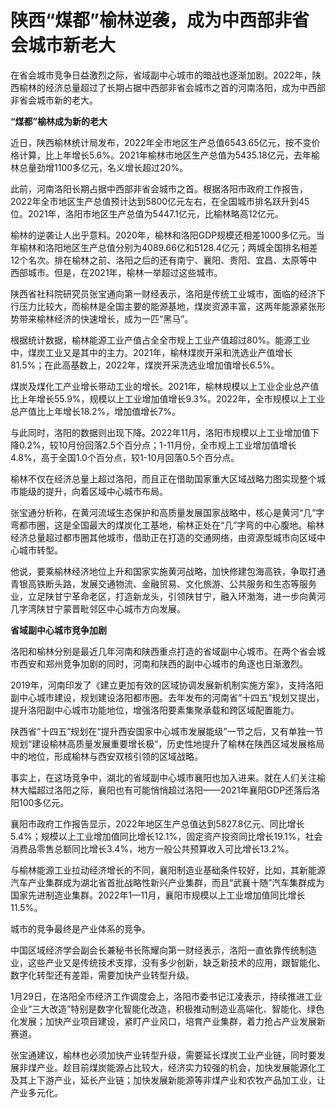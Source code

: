 # 陕西“煤都”榆林逆袭，成为中西部非省会城市新老大

在省会城市竞争日益激烈之际，省域副中心城市的暗战也逐渐加剧。2022年，陕西榆林的经济总量超过了长期占据中西部非省会城市之首的河南洛阳，成为中西部非省会城市新的老大。

**“煤都”榆林成为新的老大**

近日，陕西榆林统计局发布，2022年全市地区生产总值6543.65亿元，按不变价格计算，比上年增长5.6%。2021年榆林市地区生产总值为5435.18亿元，去年榆林总量劲增1100多亿元，名义增长超过20%。

此前，河南洛阳长期占据中西部非省会城市之首。根据洛阳市政府工作报告，2022年全市地区生产总值预计达到5800亿元左右，在全国城市排名跃升到45位。2021年，洛阳市地区生产总值为5447.1亿元，比榆林略高12亿元。

榆林的逆袭让人出乎意料。2020年，榆林和洛阳GDP规模还相差1000多亿元。当年榆林和洛阳地区生产总值分别为4089.66亿和5128.4亿元；两城全国排名相差12个名次。排在榆林之前、洛阳之后的还有南宁、襄阳、贵阳、宜昌、太原等中西部城市。但是，在2021年，榆林一举超过这些城市。

陕西省社科院研究员张宝通向第一财经表示，洛阳是传统工业城市，面临的经济下行压力比较大，而榆林是全国主要的能源基地，煤炭资源丰富，这两年能源紧张形势带来榆林经济的快速增长，成为一匹“黑马”。

根据统计数据，榆林能源工业产值占全全市规上工业产值超过80%。能源工业中，煤炭工业又是其中的主力。2021年，榆林煤炭开采和洗选业产值增长81.5%；在此高基数上，2022年，煤炭开采洗选业增加值增长6.5%。

煤炭及煤化工产业增长带动工业的增长。2021年，榆林规模以上工业企业总产值比上年增长55.9%，规模以上工业增加值增长9.3%。2022年，全市规模以上工业总产值比上年增长18.2%，增加值增长7%。

与此同时，洛阳的数据则出现下降。2022年11月，洛阳市规模以上工业增加值下降0.2%，较10月份回落2.5个百分点；1-11月份，全市规上工业增加值增长4.8%，高于全国1.0个百分点，较1-10月回落0.5个百分点。

榆林不仅在经济总量上超过洛阳，而且正在借助国家重大区域战略力图实现整个城市能级的提升，向着区域中心城市布局。

张宝通分析称，在黄河流域生态保护和高质量发展国家战略中，核心是黄河“几”字弯都市圈，这是全国最大的煤炭化工基地，榆林正处在“几”字弯的中心腹地。榆林经济总量超过都市圈其他城市，借助正在打造的交通网络，由资源型城市向区域中心城市转型。

他说，要乘榆林经济地位上升和国家实施黄河战略，加快修建包海高铁，争取打通青银高铁断头路，发展交通物流、金融贸易、文化旅游、公共服务和生态等服务业，立足陕甘宁革命老区，打造新龙头，引领陕甘宁，融入环渤海，进一步向黄河几字湾陕甘宁蒙晋毗邻区中心城市方向发展。

**省域副中心城市竞争加剧**

洛阳和榆林分别是最近几年河南和陕西重点打造的省域副中心城市。在两个省会城市西安和郑州竞争加剧的同时，河南和陕西的副中心城市的角逐也日渐激烈。

2019年，河南印发了《建立更加有效的区域协调发展新机制实施方案》，支持洛阳副中心城市建设，规划建设洛阳都市圈。去年发布的河南省“十四五”规划又提出，提升洛阳副中心城市功能地位，增强洛阳要素集聚承载和跨区域配置能力。

陕西省“十四五”规划在“提升西安国家中心城市发展能级”一节之后，又有单独一节规划“建设榆林高质量发展重要增长极”，历史性地提升了榆林在陕西区域发展格局中的地位，形成榆林与西安双核引领的区域战略。

事实上，在这场竞争中，湖北的省域副中心城市襄阳也加入进来。就在人们关注榆林大幅超过洛阳之际，襄阳也有可能悄悄超过洛阳——2021年襄阳GDP还落后洛阳100多亿元。

襄阳市政府工作报告显示，2022年地区生产总值达到5827.8亿元、同比增长5.4%；规模以上工业增加值同比增长12.1%，固定资产投资同比增长19.1%，社会消费品零售总额同比增长3.4%，地方一般公共预算收入可比增长13.2%。

与榆林能源工业拉动经济增长的不同，襄阳制造业基础条件较好，比如，其新能源汽车产业集群成为湖北省首批战略性新兴产业集群，而且“武襄十随”汽车集群成为国家先进制造业集群。2022年1—11月，襄阳市规模以上工业增加值同比增长11.5%。

城市的竞争最终是产业体系的竞争。

中国区域经济学会副会长兼秘书长陈耀向第一财经表示，洛阳一直依靠传统制造业，这些产业又是传统技术支撑，没有多少创新，缺乏新技术的应用，跟智能化、数字化转型还有差距，需要加快产业转型升级。

1月29日，在洛阳全市经济工作调度会上，洛阳市委书记江凌表示，持续推进工业企业“三大改造”特别是数字化智能化改造，积极推动制造业高端化、智能化、绿色化发展；加快产业项目建设，紧盯产业风口，培育产业集群，着力抢占产业发展新赛道。

张宝通建议，榆林也必须加快产业转型升级，需要延长煤炭工业产业链，同时要发展非煤产业。趁目前煤炭能源占比较大，经济实力较强的机会，加快发展能源化工及其上下游产业，延长产业链；加快发展新能源等非煤产业和农牧产品加工业，让产业多元化。

